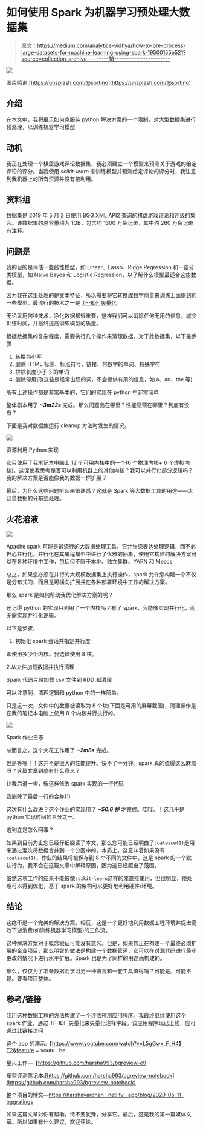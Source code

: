 # 如何使用 Spark 为机器学习预处理大数据集

> 原文：<https://medium.com/analytics-vidhya/how-to-pre-process-large-datasets-for-machine-learning-using-spark-19500155b521?source=collection_archive---------18----------------------->

![](img/87c6f5585e48961e8d5a38cec3905f62.png)

图片鸣谢:[https://unsplash.com/@sortino](https://unsplash.com/@sortino)

## 介绍

在本文中，我将展示如何克服纯 python 解决方案的一个限制，对大型数据集进行预处理，以训练机器学习模型

## 动机

我正在处理一个棋盘游戏评论数据集，我必须建立一个模型来预测关于游戏的给定评论的评分。当我使用 *scikit-learn* 来训练模型并预测给定评论的评分时，我注意到我机器上的所有资源并没有被利用。

## 资料组

[数据集](https://www.kaggle.com/jvanelteren/boardgamegeek-reviews)是 2019 年 5 月 2 日使用 [BGG XML API2](https://boardgamegeek.com/wiki/page/BGG_XML_API2) 查询的棋盘游戏评论和评级的集合。该数据集的总容量约为 1GB，包含约 1300 万条记录，其中约 260 万条记录有注释。

## 问题是

我的目的是评估一些线性模型，如 Linear、Lasso、Ridge Regression 和一些分类模型，如 Naive Bayes 和 Logistic Regression，以了解什么模型最适合这些数据。

因为我在这里处理的是文本特征，所以需要将它转换成数字向量来训练上面提到的一些模型。最流行的技术之一是 [TF-IDF 矢量化](https://machinelearningmastery.com/prepare-text-data-machine-learning-scikit-learn/)

无论采用何种技术，净化数据都很重要，这样我们可以消除任何无用的信息，减少训练时间，并最终提高训练模型的质量。

根据数据集的复杂程度，需要执行几个操作来清理数据。对于此数据集，以下是步骤

1.  转换为小写
2.  删除 HTML 标签、标点符号、链接、带数字的单词、特殊字符
3.  排除长度小于 3 的单词
4.  删除停用词(这些是经常出现的词，不会提供有用的信息，如 a、an、the 等)

所有上述操作都是非常基本的，它们的实现在 python 中非常简单

整体剧本用了 ***~3m22s*** 完成。那么问题出在哪里？性能瓶颈在哪里？到底有没有？

下面是我对数据集运行 cleanup 方法时发生的情况。

![](img/764ecbf6c880917182b5218ab9093401.png)

资源利用:Python 实现

它只使用了我笔记本电脑上 12 个可用内核中的一个(6 个物理内核+ 6 个虚拟内核)。这促使我思考是否可以利用机器上的其他内核？我可以并行化部分逻辑吗？我的解决方案是否能像我的数据一样扩展？

最后，为什么这些问题听起来很熟悉？这就是 Spark 等大数据工具的用途——大容量数据的分布式处理。

## 火花溶液

![](img/c89aca5b1c8500f1b293815b915eca9f.png)

Apache spark 可能是最流行的大数据处理工具，它允许您表达处理逻辑，而不必担心并行化。并行化在其编程模型中进行了优雅的抽象，使用它构建的解决方案可以在各种环境中工作，包括但不限于本地、独立集群、YARN 和 Mesos

总之，如果您必须在并行的大规模数据集上执行操作，spark 允许您构建一个不仅是分布式的，而且是可横向扩展并在各种部署环境中工作的解决方案。

那么 spark 是如何帮助我优化解决方案的呢？

还记得 python 的实现只利用了一个内核吗？有了 spark，我能够实现并行化，而无需实现并行化逻辑。

以下是步骤，

1.  初始化 spark 会话并指定并行度

即使用多少个内核。我选择使用 8 核。

2.从文件加载数据并执行清理

Spark 代码片段加载 csv 文件到 RDD 和清理

可以注意到，清理逻辑和 python 中的一样简单。

只是这一次，文件中的数据被读取为 8 个块(下面是可用的屏幕截图)，清理操作是在我的笔记本电脑上使用 8 个内核并行执行的。

![](img/e9b985bfd181af25b26234d979d50dc0.png)

Spark 作业日志

总而言之，这个火花工作用了 ***~2m8s*** 完成。

但是等等！！这并不是很大的性能提升。快不了一分钟。spark 真的值得这么麻烦吗？这篇文章到底有什么意义？

让我后退一步，像这样修改 spark 实现的一行代码

我删除了最后一行的合并(1)

这次有什么改进？这个作业的实现用了 ***~50.6 秒*** 才完成。哇哦。！这几乎是 python 实现时间的三分之一。

这到底是怎么回事？

如果到目前为止您已经仔细阅读了本文，那么您可能已经明白了`coalesce(1)`是用来通过混洗将数据合并到一个分区中的。本质上，这意味着如果没有`coalesce(1)`，作业的结果将被保存到 8 个不同的文件中。这是 spark 的一个默认行为，我不会在这篇文章中解释原因，因为这已经超出了范围。

虽然这项工作的结果不能被像`scikit-learn`这样的库直接使用，但很明显，预处理可以得到优化，基于 spark 的架构可以更好地利用硬件/环境。

## 结论

这绝不是一个完美的解决方案。相反，这是一个更好地利用数据工程环境并促进高效下游消费(如训练机器学习模型)的工作流。

这种解决方案对于概念验证可能没有意义。但是，如果您正在构建一个最终必须扩展的企业项目，那么明智的做法是构建一个数据管道，它可以在对源代码进行最小更改的情况下进行水平扩展。Spark 也是为了同样的用途而构建的。

那么，仅仅为了准备数据而学习另一种语言和一套工具值得吗？可能是。可能不是。要看项目整体。

## 参考/链接

我用这种数据工程的方法构建了一个评估预测应用程序。我最终继续使用这个 spark 作业，通过 TF-IDF 矢量化来矢量化注释字段。该应用程序现已上线，应可通过此[链接](https://bgreview.netlify.app/)访问

这个 app 的演示:【https://www.youtube.com/watch?v=L5gGwx_F_H4】T2&feature = youtu . be

星火工作—【https://github.com/harsha993/bgreview-etl 

车型评测笔记本:[https://github.com/harsha993/bgreview-notebook](https://github.com/harsha993/bgreview-notebook)

整个项目的博文—[https://harshavardhan . netlify . app/blog/2020-05-11-bggratings](https://harshavardhan.netlify.app/blog/2020-05-11-bggratings)

如果这篇文章对你有帮助，请不要犹豫，分享它。最后，这是我的第一篇媒体文章。所以如果有什么建议，欢迎评论。